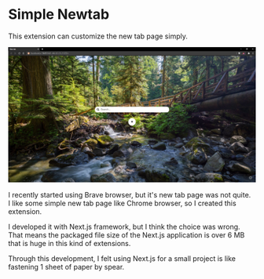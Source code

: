 # Simple Newtab
This extension can customize the new tab page simply.  

![img](./img/img.jpg)  

I recently started using Brave browser, but it's new tab page was not quite.  
I like some simple new tab page like Chrome browser, so I created this extension.  

I developed it with Next.js framework, but I think the choice was wrong.  
That means the packaged file size of the Next.js application is over 6 MB that is huge in this kind of extensions.  

Through this development, I felt using Next.js for a small project is like fastening 1 sheet of paper by spear.  